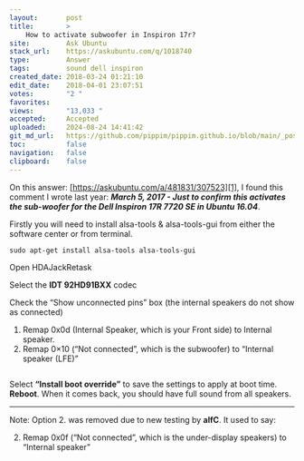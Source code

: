 ```yaml
---
layout:       post
title:        >
    How to activate subwoofer in Inspiron 17r?
site:         Ask Ubuntu
stack_url:    https://askubuntu.com/q/1018740
type:         Answer
tags:         sound dell inspiron
created_date: 2018-03-24 01:21:10
edit_date:    2018-04-01 23:07:51
votes:        "2 "
favorites:    
views:        "13,033 "
accepted:     Accepted
uploaded:     2024-08-24 14:41:42
git_md_url:   https://github.com/pippim/pippim.github.io/blob/main/_posts/2018/2018-03-24-How-to-activate-subwoofer-in-Inspiron-17r_.md
toc:          false
navigation:   false
clipboard:    false
---
```


On this answer: [https://askubuntu.com/a/481831/307523][1], I found this comment I wrote last year: ***March 5, 2017 - Just to confirm this activates the sub-woofer for the Dell Inspiron 17R 7720 SE in Ubuntu 16.04***.

Firstly you will need to install alsa-tools & alsa-tools-gui from either the software center or from terminal.

``` 
sudo apt-get install alsa-tools alsa-tools-gui
```

Open HDAJackRetask

Select the **IDT 92HD91BXX** codec

Check the “Show unconnected pins” box (the internal speakers do not show as connected)

 1. Remap 0x0d (Internal Speaker, which is your Front side) to Internal speaker.
 3. Remap 0×10 (“Not connected”, which is the subwoofer) to “Internal speaker (LFE)”
``` 

```
Select **“Install boot override”** to save the settings to apply at boot time. **Reboot**. When it comes back, you should have full sound from all speakers.


----------

Note: Option 2. was removed due to new testing by **alfC**. It used to say:

 2. Remap 0x0f (“Not connected”, which is the under-display speakers) to “Internal speaker” 


  [1]: https://askubuntu.com/a/481831/307523
